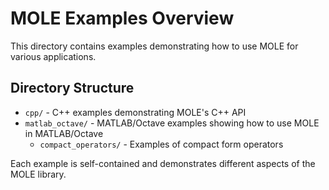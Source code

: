 # MOLE Examples Overview

This directory contains examples demonstrating how to use MOLE for various applications.

## Directory Structure

- `cpp/` - C++ examples demonstrating MOLE's C++ API
- `matlab_octave/` - MATLAB/Octave examples showing how to use MOLE in MATLAB/Octave
  - `compact_operators/` - Examples of compact form operators

Each example is self-contained and demonstrates different aspects of the MOLE library.
